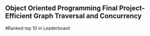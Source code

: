 ## Object Oriented Programming Final Project-Efficient Graph Traversal and Concurrency
#Ranked top 10 in Leaderboard
